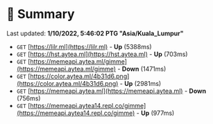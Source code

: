# 📖 Summary
Last updated: **1/10/2022, 5:46:02 PTG "Asia/Kuala_Lumpur"**

- `GET` [https://lilr.ml](https://lilr.ml) - **Up** (5388ms)
- `GET` [https://hst.aytea.ml](https://hst.aytea.ml) - **Up** (703ms)
- `GET` [https://memeapi.aytea.ml/gimme](https://memeapi.aytea.ml/gimme) - **Down** (1471ms)
- `GET` [https://color.aytea.ml/4b31d6.png](https://color.aytea.ml/4b31d6.png) - **Up** (2981ms)
- `GET` [https://memeapi.aytea.ml](https://memeapi.aytea.ml) - **Down** (756ms)
- `GET` [https://memeapi.aytea14.repl.co/gimme](https://memeapi.aytea14.repl.co/gimme) - **Up** (977ms)
